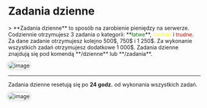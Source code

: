 <style>
img:not(.medium-zoom-image--opened):not(.navbar-link-icon) {
    max-width: 550px; /* Maksymalna szerokość */
    max-height: 500px; /* Maksymalna wysokość */
    width: auto; /* Automatyczna szerokość */
    height: auto; /* Automatyczna wysokość */
    object-fit: contain; /* Dopasowanie bez przycinania */
    margin: 0 8px 4px 0;
    box-shadow: 0 0 6px 4px rgba(0, 0, 0, .1);
    border-radius: 10px;
}
.green-text {
    color: green;
    font-weight: bold;
}

.yellow-text {
    color: yellow;
    font-weight: bold;
}

.red-text {
    color: red;
    font-weight: bold;
}
</style>

# Zadania dzienne

<div class=>
> **Zadania dzienne** to sposób na zarobienie pieniędzy na serwerze. Codziennie otrzymujesz 3 zadania o kategorii: **<span style="color: green;">łatwe</span>**, <span style="color: yellow;">średnie</span> i <span style="color: red;">trudne</span>. Za dane zadanie otrzymujesz kolejno 500$, 750$ i 1 250$. Za wykonanie wszystkich zadań otrzymujesz dodatkowe 1 000$. Zadania dzienne znajdują się pod komendą **/dzienne** lub **/zadania**.

![image](/pages/images/dailyquests/dailyquests-1.webp)

<hr>

Zadania dzienne resetują się po **24 godz.** od wykonania wszystkich zadań.

![image](/pages/images/dailyquests/dailyquests-3.webp)